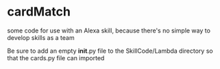 # cardMatch
some code for use with an Alexa skill, because there's no simple way to develop skills as a team

Be sure to add an empty __init__.py file to the SkillCode/Lambda directory so that the cards.py file can imported
